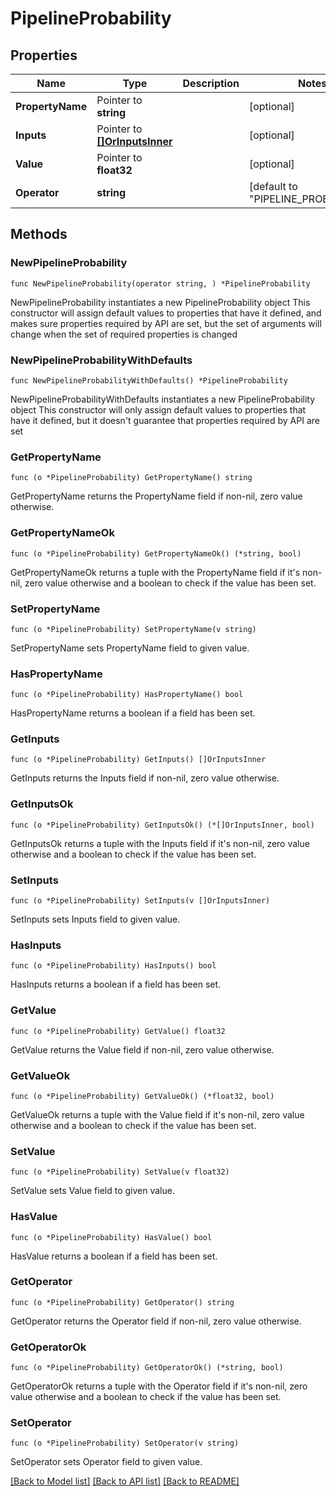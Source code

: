 # PipelineProbability

## Properties

Name | Type | Description | Notes
------------ | ------------- | ------------- | -------------
**PropertyName** | Pointer to **string** |  | [optional] 
**Inputs** | Pointer to [**[]OrInputsInner**](OrInputsInner.md) |  | [optional] 
**Value** | Pointer to **float32** |  | [optional] 
**Operator** | **string** |  | [default to "PIPELINE_PROBABILITY"]

## Methods

### NewPipelineProbability

`func NewPipelineProbability(operator string, ) *PipelineProbability`

NewPipelineProbability instantiates a new PipelineProbability object
This constructor will assign default values to properties that have it defined,
and makes sure properties required by API are set, but the set of arguments
will change when the set of required properties is changed

### NewPipelineProbabilityWithDefaults

`func NewPipelineProbabilityWithDefaults() *PipelineProbability`

NewPipelineProbabilityWithDefaults instantiates a new PipelineProbability object
This constructor will only assign default values to properties that have it defined,
but it doesn't guarantee that properties required by API are set

### GetPropertyName

`func (o *PipelineProbability) GetPropertyName() string`

GetPropertyName returns the PropertyName field if non-nil, zero value otherwise.

### GetPropertyNameOk

`func (o *PipelineProbability) GetPropertyNameOk() (*string, bool)`

GetPropertyNameOk returns a tuple with the PropertyName field if it's non-nil, zero value otherwise
and a boolean to check if the value has been set.

### SetPropertyName

`func (o *PipelineProbability) SetPropertyName(v string)`

SetPropertyName sets PropertyName field to given value.

### HasPropertyName

`func (o *PipelineProbability) HasPropertyName() bool`

HasPropertyName returns a boolean if a field has been set.

### GetInputs

`func (o *PipelineProbability) GetInputs() []OrInputsInner`

GetInputs returns the Inputs field if non-nil, zero value otherwise.

### GetInputsOk

`func (o *PipelineProbability) GetInputsOk() (*[]OrInputsInner, bool)`

GetInputsOk returns a tuple with the Inputs field if it's non-nil, zero value otherwise
and a boolean to check if the value has been set.

### SetInputs

`func (o *PipelineProbability) SetInputs(v []OrInputsInner)`

SetInputs sets Inputs field to given value.

### HasInputs

`func (o *PipelineProbability) HasInputs() bool`

HasInputs returns a boolean if a field has been set.

### GetValue

`func (o *PipelineProbability) GetValue() float32`

GetValue returns the Value field if non-nil, zero value otherwise.

### GetValueOk

`func (o *PipelineProbability) GetValueOk() (*float32, bool)`

GetValueOk returns a tuple with the Value field if it's non-nil, zero value otherwise
and a boolean to check if the value has been set.

### SetValue

`func (o *PipelineProbability) SetValue(v float32)`

SetValue sets Value field to given value.

### HasValue

`func (o *PipelineProbability) HasValue() bool`

HasValue returns a boolean if a field has been set.

### GetOperator

`func (o *PipelineProbability) GetOperator() string`

GetOperator returns the Operator field if non-nil, zero value otherwise.

### GetOperatorOk

`func (o *PipelineProbability) GetOperatorOk() (*string, bool)`

GetOperatorOk returns a tuple with the Operator field if it's non-nil, zero value otherwise
and a boolean to check if the value has been set.

### SetOperator

`func (o *PipelineProbability) SetOperator(v string)`

SetOperator sets Operator field to given value.



[[Back to Model list]](../README.md#documentation-for-models) [[Back to API list]](../README.md#documentation-for-api-endpoints) [[Back to README]](../README.md)


